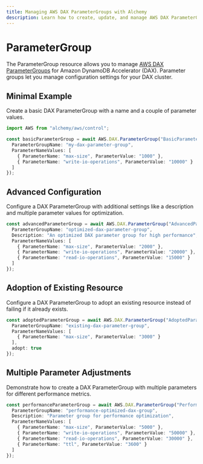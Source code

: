 ```yaml
---
title: Managing AWS DAX ParameterGroups with Alchemy
description: Learn how to create, update, and manage AWS DAX ParameterGroups using Alchemy Cloud Control.
---
```


# ParameterGroup

The ParameterGroup resource allows you to manage [AWS DAX ParameterGroups](https://docs.aws.amazon.com/dax/latest/userguide/) for Amazon DynamoDB Accelerator (DAX). Parameter groups let you manage configuration settings for your DAX cluster.

## Minimal Example

Create a basic DAX ParameterGroup with a name and a couple of parameter values.

```ts
import AWS from "alchemy/aws/control";

const basicParameterGroup = await AWS.DAX.ParameterGroup("BasicParameterGroup", {
  ParameterGroupName: "my-dax-parameter-group",
  ParameterNameValues: [
    { ParameterName: "max-size", ParameterValue: "1000" },
    { ParameterName: "write-io-operations", ParameterValue: "10000" }
  ]
});
```

## Advanced Configuration

Configure a DAX ParameterGroup with additional settings like a description and multiple parameter values for optimization.

```ts
const advancedParameterGroup = await AWS.DAX.ParameterGroup("AdvancedParameterGroup", {
  ParameterGroupName: "optimized-dax-parameter-group",
  Description: "An optimized DAX parameter group for high performance",
  ParameterNameValues: [
    { ParameterName: "max-size", ParameterValue: "2000" },
    { ParameterName: "write-io-operations", ParameterValue: "20000" },
    { ParameterName: "read-io-operations", ParameterValue: "15000" }
  ]
});
```

## Adoption of Existing Resource

Configure a DAX ParameterGroup to adopt an existing resource instead of failing if it already exists.

```ts
const adoptedParameterGroup = await AWS.DAX.ParameterGroup("AdoptedParameterGroup", {
  ParameterGroupName: "existing-dax-parameter-group",
  ParameterNameValues: [
    { ParameterName: "max-size", ParameterValue: "3000" }
  ],
  adopt: true
});
```

## Multiple Parameter Adjustments

Demonstrate how to create a DAX ParameterGroup with multiple parameters for different performance metrics.

```ts
const performanceParameterGroup = await AWS.DAX.ParameterGroup("PerformanceParameterGroup", {
  ParameterGroupName: "performance-optimized-dax-group",
  Description: "Parameter group for performance optimization",
  ParameterNameValues: [
    { ParameterName: "max-size", ParameterValue: "5000" },
    { ParameterName: "write-io-operations", ParameterValue: "50000" },
    { ParameterName: "read-io-operations", ParameterValue: "30000" },
    { ParameterName: "ttl", ParameterValue: "3600" }
  ]
});
```